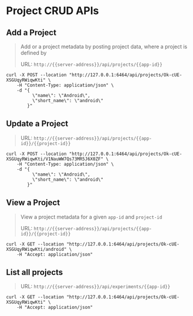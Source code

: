 # Project CRUD APIs

## Add a Project

> Add or a project metadata by posting project data, where a project is defined by
>
> URL: `http://{{server-address}}/api/projects/{{app-id}}`

```
curl -X POST --location "http://127.0.0.1:6464/api/projects/Ok-cUE-XSGUqyRWiqwKti" \
    -H "Content-Type: application/json" \
    -d "{
          \"name\": \"Android\",
          \"short_name\": \"android\"
        }"
```


## Update a Project

> URL: `http://{{server-address}}/api/projects/{{app-id}}/{{project-id}}`

```
curl -X POST --location "http://127.0.0.1:6464/api/projects/Ok-cUE-XSGUqyRWiqwKti/V1NauWW7Qs73MR5J6X0ZF" \
    -H "Content-Type: application/json" \
    -d "{
          \"name\": \"Android\",
          \"short_name\": \"android\"
        }"
```

## View a Project

> View a project metadata for a given `app-id` and `project-id`
>
> URL: `http://{{server-address}}/api/projects/{{app-id}}/{{project-id}}`

```
curl -X GET --location "http://127.0.0.1:6464/api/projects/Ok-cUE-XSGUqyRWiqwKti/android" \
    -H "Accept: application/json"
```

## List all projects

> URL: `http://{{server-address}}/api/experiments/{{app-id}}`

```
curl -X GET --location "http://127.0.0.1:6464/api/projects/Ok-cUE-XSGUqyRWiqwKti" \
    -H "Accept: application/json"
```